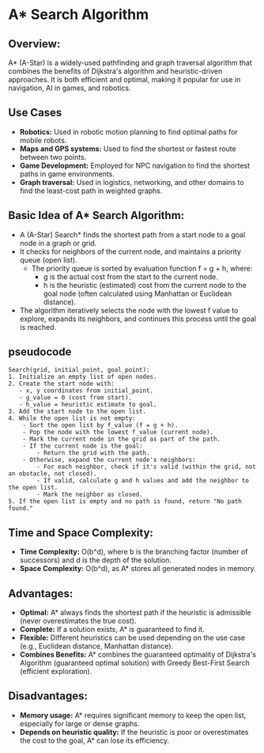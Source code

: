 # A* Search Algorithm

## Overview:
A* (A-Star) is a widely-used pathfinding and graph traversal algorithm that combines the benefits of Dijkstra's algorithm and heuristic-driven approaches. It is both efficient and optimal, making it popular for use in navigation, AI in games, and robotics. 


## Use Cases
* **Robotics:** Used in robotic motion planning to find optimal paths for mobile robots.
* **Maps and GPS systems:** Used to find the shortest or fastest route between two points.
* **Game Development:** Employed for NPC navigation to find the shortest paths in game environments.
* **Graph traversal:** Used in logistics, networking, and other domains to find the least-cost path in weighted graphs.


## Basic Idea of A* Search Algorithm:
* A (A-Star) Search* finds the shortest path from a start node to a goal node in a graph or grid.
* It checks for neighbors of the current node, and maintains a priority queue (open list).
    * The priority queue is sorted by evaluation function f = g + h, where:
        * g is the actual cost from the start to the current node.
        * h is the heuristic (estimated) cost from the current node to the goal node (often calculated using Manhattan or Euclidean distance).
* The algorithm iteratively selects the node with the lowest f value to explore, expands its neighbors, and continues this process until the goal is reached.


## pseudocode
```
Search(grid, initial_point, goal_point):
1. Initialize an empty list of open nodes.
2. Create the start node with:
   - x, y coordinates from initial_point.
   - g_value = 0 (cost from start).
   - h_value = heuristic estimate to goal.
3. Add the start node to the open list.
4. While the open list is not empty:
    - Sort the open list by f_value (f = g + h).
    - Pop the node with the lowest f_value (current node).
    - Mark the current node in the grid as part of the path.
    - If the current node is the goal:
        - Return the grid with the path.
    - Otherwise, expand the current node's neighbors:
        - For each neighbor, check if it's valid (within the grid, not an obstacle, not closed).
        - If valid, calculate g and h values and add the neighbor to the open list.
        - Mark the neighbor as closed.
5. If the open list is empty and no path is found, return "No path found."
```

## Time and Space Complexity:
* **Time Complexity:** O(b^d), where b is the branching factor (number of successors) and d is the depth of the solution.
* **Space Complexity:** O(b^d), as A* stores all generated nodes in memory.


## Advantages:
* **Optimal:** A* always finds the shortest path if the heuristic is admissible (never overestimates the true cost).
* **Complete:** If a solution exists, A* is guaranteed to find it.
* **Flexible:** Different heuristics can be used depending on the use case (e.g., Euclidean distance, Manhattan distance).
* **Combines Benefits:** A* combines the guaranteed optimality of Dijkstra's Algorithm (guaranteed optimal solution)   with Greedy Best-First Search (efficient exploration).

## Disadvantages:
* **Memory usage:** A* requires significant memory to keep the open list, especially for large or dense graphs.
* **Depends on heuristic quality:** If the heuristic is poor or overestimates the cost to the goal, A* can lose its efficiency.


